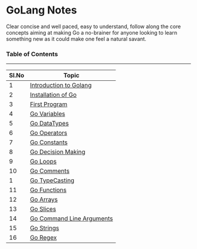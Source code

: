 # GoLang Notes
Clear concise and well paced, easy to understand, follow along the core concepts aiming at making Go a no-brainer for anyone looking to learn something new as it could make one feel a natural savant. 

### Table of Contents 
---
|Sl.No|Topic |
|--|--|
|1|[Introduction to Golang](https://github.com/ZephyrAveryl777/Golang-Notes/blob/main/Intorduction/Introduction.md) |
|2|[Installation of Go](https://github.com/ZephyrAveryl777/Golang-Notes/blob/main/Installation/Installation%20of%20Go.md)|
|3|[First Program](https://github.com/ZephyrAveryl777/Golang-Notes/blob/main/First%20Program/First%20Program.md)|
|4|[Go Variables](https://github.com/ZephyrAveryl777/Golang-Notes/blob/main/Variables/Go%20Variables.md)|
|5|[Go DataTypes](https://github.com/ZephyrAveryl777/Golang-Notes/blob/main/Data%20Types/Go%20Datatypes.md)|
|6|[Go Operators](https://github.com/ZephyrAveryl777/Golang-Notes/blob/main/Operators/Go%20Operators.md)|
|7|[Go Constants](https://github.com/ZephyrAveryl777/Golang-Notes/blob/main/Constants/Go%20Constants.md)|
|8|[Go Decision Making](https://github.com/ZephyrAveryl777/Golang-Notes/blob/main/Decision%20Making/Go%20Decision%20Making.md)|
|9|[Go Loops](https://github.com/ZephyrAveryl777/Golang-Notes/blob/main/Loops/Go%20Loops.md)|
|10|[Go Comments](https://github.com/ZephyrAveryl777/Golang-Notes/blob/main/Comments/Go%20Comments.md)|
|1|[Go TypeCasting](https://github.com/ZephyrAveryl777/Golang-Notes/blob/main/Type%20Casting/Go%20TypeCasting.md)|
|11|[Go Functions](https://github.com/ZephyrAveryl777/Golang-Notes/blob/main/Functions/Go%20Functions.md)|
|12|[Go Arrays](https://github.com/ZephyrAveryl777/Golang-Notes/blob/main/Arrays/Go%20Arrays.md)|
|13|[Go Slices](https://github.com/ZephyrAveryl777/Golang-Notes/blob/main/Slices/Go%20Slices.md)|
|14|[Go Command Line Arguments](https://github.com/ZephyrAveryl777/Golang-Notes/blob/main/Command%20Line%20Arguments/Go%20Cmd.md)|
|15|[Go Strings](https://github.com/ZephyrAveryl777/Golang-Notes/blob/main/Strings/Go%20Strings.md)|
|16|[Go Regex](https://github.com/ZephyrAveryl777/Golang-Notes/blob/main/Regex/Go%20regex.md)|
